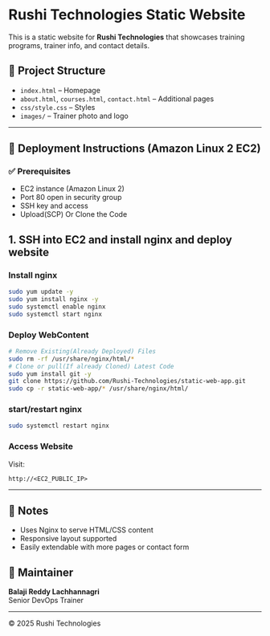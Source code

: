 # Rushi Technologies Static Website

This is a static website for **Rushi Technologies** that showcases training programs, trainer info, and contact details.

## 📁 Project Structure

- `index.html` – Homepage
- `about.html`, `courses.html`, `contact.html` – Additional pages
- `css/style.css` – Styles
- `images/` – Trainer photo and logo

---

## 🚀 Deployment Instructions (Amazon Linux 2 EC2)

### ✅ Prerequisites

- EC2 instance (Amazon Linux 2)
- Port 80 open in security group
- SSH key and access
- Upload(SCP) Or Clone the Code


## 1. SSH into EC2 and install nginx and deploy website

### Install nginx
```bash
sudo yum update -y
sudo yum install nginx -y
sudo systemctl enable nginx
sudo systemctl start nginx
```
### Deploy WebContent
```bash
# Remove Existing(Already Deployed) Files 
sudo rm -rf /usr/share/nginx/html/*
# Clone or pull(If already Cloned) Latest Code
sudo yum install git -y
git clone https://github.com/Rushi-Technologies/static-web-app.git
sudo cp -r static-web-app/* /usr/share/nginx/html/
```
### start/restart nginx
```bash
sudo systemctl restart nginx
```
### Access Website

Visit:  
```
http://<EC2_PUBLIC_IP>
```

---

## 📜 Notes

- Uses Nginx to serve HTML/CSS content
- Responsive layout supported
- Easily extendable with more pages or contact form

## 🤝 Maintainer

**Balaji Reddy Lachhannagri**  
Senior DevOps Trainer  

---

© 2025 Rushi Technologies
